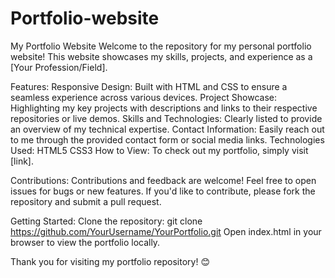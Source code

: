 # Portfolio-website
My Portfolio Website
Welcome to the repository for my personal portfolio website! This website showcases my skills, projects, and experience as a [Your Profession/Field].

Features:
Responsive Design: Built with HTML and CSS to ensure a seamless experience across various devices.
Project Showcase: Highlighting my key projects with descriptions and links to their respective repositories or live demos.
Skills and Technologies: Clearly listed to provide an overview of my technical expertise.
Contact Information: Easily reach out to me through the provided contact form or social media links.
Technologies Used:
HTML5
CSS3
How to View:
To check out my portfolio, simply visit [link].

Contributions:
Contributions and feedback are welcome! Feel free to open issues for bugs or new features. If you'd like to contribute, please fork the repository and submit a pull request.

Getting Started:
Clone the repository: git clone https://github.com/YourUsername/YourPortfolio.git
Open index.html in your browser to view the portfolio locally.

Thank you for visiting my portfolio repository! 😊
